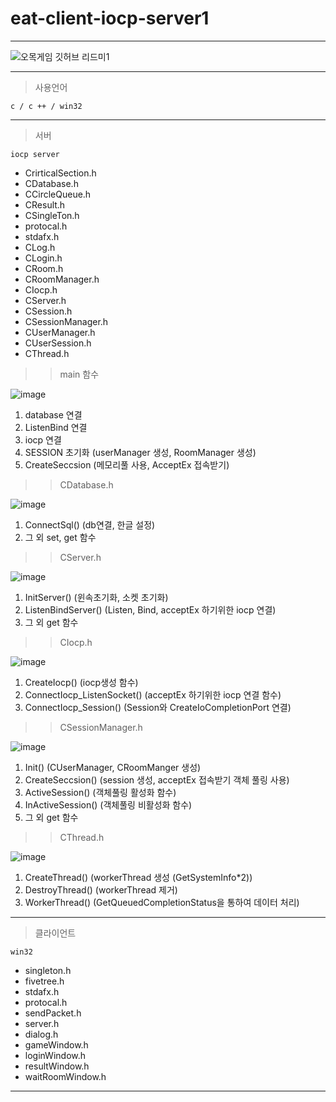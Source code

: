# eat-client-iocp-server1
-----
![오목게임 깃허브 리드미1](https://user-images.githubusercontent.com/86718283/124387811-ea04bf80-dd1a-11eb-844d-3274a6ee05c0.png)

----------------
>사용언어
```
c / c ++ / win32
```
----------------
>서버
```
iocp server
```
+ CrirticalSection.h
+ CDatabase.h
+ CCircleQueue.h
+ CResult.h
+ CSingleTon.h
+ protocal.h
+ stdafx.h
+ CLog.h
+ CLogin.h
+ CRoom.h
+ CRoomManager.h
+ CIocp.h
+ CServer.h
+ CSession.h
+ CSessionManager.h
+ CUserManager.h
+ CUserSession.h
+ CThread.h
>> main 함수

![image](https://user-images.githubusercontent.com/86718283/124422520-6096d100-dd9e-11eb-8b1f-8fc679e11903.png)
1. database 연결
2. ListenBind 연결
3. iocp 연결
4. SESSION 초기화 (userManager 생성, RoomManager 생성)
5. CreateSeccsion (메모리풀 사용, AcceptEx 접속받기)

>>CDatabase.h

![image](https://user-images.githubusercontent.com/86718283/124423297-cafc4100-dd9f-11eb-8ea9-f86fbfc5b3ef.png)
1. ConnectSql() (db연결, 한글 설정)
2. 그 외 set, get 함수 

>>CServer.h

![image](https://user-images.githubusercontent.com/86718283/124423539-5544a500-dda0-11eb-90ab-60d8e18d8e4f.png)
1. InitServer() (윈속초기화, 소켓 초기화)
2. ListenBindServer() (Listen, Bind, acceptEx 하기위한 iocp 연결)
3. 그 외 get 함수

>>CIocp.h

![image](https://user-images.githubusercontent.com/86718283/124423705-ae143d80-dda0-11eb-96f7-475e2fb4a8ad.png)
1. CreateIocp() (iocp생성 함수)
2. ConnectIocp_ListenSocket() (acceptEx 하기위한 iocp 연결 함수)
3. ConnectIocp_Session() (Session와 CreateIoCompletionPort 연결)

>>CSessionManager.h

![image](https://user-images.githubusercontent.com/86718283/124424112-6d68f400-dda1-11eb-9436-a97d01811415.png)
1. Init() (CUserManager, CRoomManger 생성)
2. CreateSeccsion() (session 생성, acceptEx 접속받기 객체 풀링 사용)
3. ActiveSession() (객체풀링 활성화 함수)
4. InActiveSession() (객체풀링 비활성화 함수)
5. 그 외 get 함수

>>CThread.h

![image](https://user-images.githubusercontent.com/86718283/124424399-ea946900-dda1-11eb-8d6f-5d3a3b5e1cf5.png)
1. CreateThread() (workerThread 생성 (GetSystemInfo*2))
2. DestroyThread() (workerThread 제거)
3. WorkerThread() (GetQueuedCompletionStatus을 통하여 데이터 처리)



----------------
>클라이언트
```
win32
```
+ singleton.h
+ fivetree.h
+ stdafx.h
+ protocal.h
+ sendPacket.h
+ server.h
+ dialog.h
+ gameWindow.h
+ loginWindow.h
+ resultWindow.h
+ waitRoomWindow.h

-----------------




